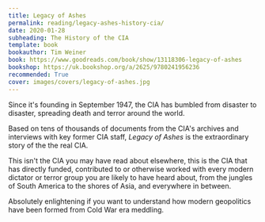 ```yaml
---
title: Legacy of Ashes
permalink: reading/legacy-ashes-history-cia/
date: 2020-01-28
subheading: The History of the CIA
template: book
bookauthor: Tim Weiner
book: https://www.goodreads.com/book/show/13118306-legacy-of-ashes
bookshop: https://uk.bookshop.org/a/2625/9780241956236
recommended: True
cover: images/covers/legacy-of-ashes.jpg
---
```


Since it's founding in September 1947, the CIA has bumbled from disaster to disaster, spreading death and terror around the world.

Based on tens of thousands of documents from the CIA's archives and interviews with key former CIA staff, *Legacy of Ashes* is the extraordinary story of the the real CIA.

This isn't the CIA you may have read about elsewhere, this is the CIA that has directly funded, contributed to or otherwise worked with every modern dictator or terror group you are likely to have heard about, from the jungles of South America to the shores of Asia, and everywhere in between.

Absolutely enlightening if you want to understand how modern geopolitics have been formed from Cold War era meddling.